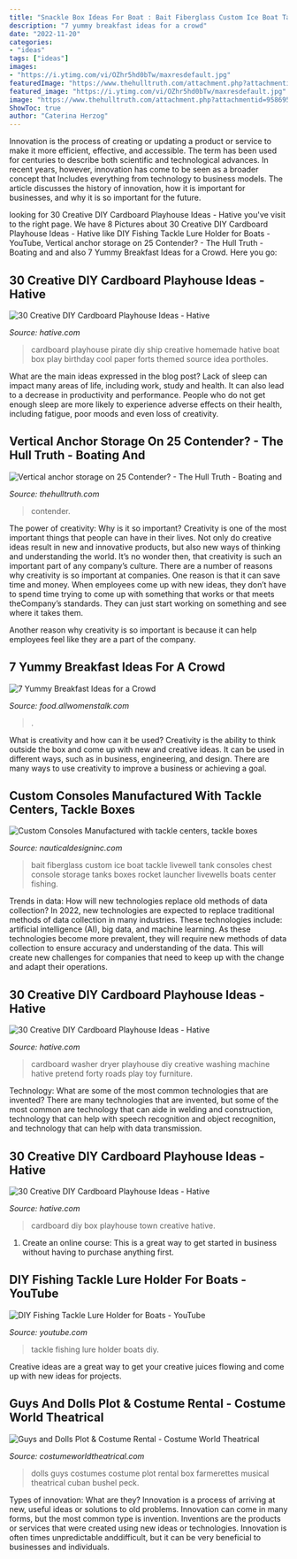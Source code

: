 ```yaml
---
title: "Snackle Box Ideas For Boat : Bait Fiberglass Custom Ice Boat Tackle Livewell Tank Consoles Chest Console Storage Tanks Boxes Rocket Launcher Livewells Boats Center Fishing"
description: "7 yummy breakfast ideas for a crowd"
date: "2022-11-20"
categories:
- "ideas"
tags: ["ideas"]
images:
- "https://i.ytimg.com/vi/OZhr5hd0bTw/maxresdefault.jpg"
featuredImage: "https://www.thehulltruth.com/attachment.php?attachmentid=958695&amp;d=1504631729"
featured_image: "https://i.ytimg.com/vi/OZhr5hd0bTw/maxresdefault.jpg"
image: "https://www.thehulltruth.com/attachment.php?attachmentid=958695&amp;d=1504631729"
ShowToc: true
author: "Caterina Herzog"
---
```



Innovation is the process of creating or updating a product or service to make it more efficient, effective, and accessible. The term has been used for centuries to describe both scientific and technological advances. In recent years, however, innovation has come to be seen as a broader concept that Includes everything from technology to business models. The article discusses the history of innovation, how it is important for businesses, and why it is so important for the future.

	

		
looking for 30 Creative DIY Cardboard Playhouse Ideas - Hative you've visit to the right page. We have 8 Pictures about 30 Creative DIY Cardboard Playhouse Ideas - Hative like DIY Fishing Tackle Lure Holder for Boats - YouTube, Vertical anchor storage on 25 Contender? - The Hull Truth - Boating and and also 7 Yummy Breakfast Ideas for a Crowd. Here you go:
		
    
## 30 Creative DIY Cardboard Playhouse Ideas - Hative

<img loading=lazy src="https://hative.com/wp-content/uploads/2014/04/cardboard-playhouse/4-homemade-pirate-ship-for-kids.jpg" onerror="this.onerror=null;this.src='https://tse2.mm.bing.net/th?id=OIP.DCj8ZYLajgHoDo7fYySVtwHaE8&amp;pid=15.1';" alt="30 Creative DIY Cardboard Playhouse Ideas - Hative">

_Source: hative.com_

>cardboard playhouse pirate diy ship creative homemade hative boat box play birthday cool paper forts themed source idea portholes. 

	

What are the main ideas expressed in the blog post?
Lack of sleep can impact many areas of life, including work, study and health. It can also lead to a decrease in productivity and performance. People who do not get enough sleep are more likely to experience adverse effects on their health, including fatigue, poor moods and even loss of creativity.

    
## Vertical Anchor Storage On 25 Contender? - The Hull Truth - Boating And

<img loading=lazy src="https://www.thehulltruth.com/attachment.php?attachmentid=958695&amp;d=1504631729" onerror="this.onerror=null;this.src='https://tse2.mm.bing.net/th?id=OIP.4Jt_xu3eenrhQBrRIMnc3wHaFi&amp;pid=15.1';" alt="Vertical anchor storage on 25 Contender? - The Hull Truth - Boating and">

_Source: thehulltruth.com_

>contender. 

	

The power of creativity: Why is it so important?
Creativity is one of the most important things that people can have in their lives. Not only do creative ideas result in new and innovative products, but also new ways of thinking and understanding the world. It’s no wonder then, that creativity is such an important part of any company’s culture.
There are a number of reasons why creativity is so important at companies. One reason is that it can save time and money. When employees come up with new ideas, they don’t have to spend time trying to come up with something that works or that meets theCompany’s standards. They can just start working on something and see where it takes them.

Another reason why creativity is so important is because it can help employees feel like they are a part of the company.

    
## 7 Yummy Breakfast Ideas For A Crowd

<img loading=lazy src="https://resize.img.allw.mn/food/thumbs/11/467_400x300.jpg?width=1200&amp;height=630" onerror="this.onerror=null;this.src='https://tse3.mm.bing.net/th?id=OIP.a464FuIm9lBlFc_1M10m_wHaD4&amp;pid=15.1';" alt="7 Yummy Breakfast Ideas for a Crowd">

_Source: food.allwomenstalk.com_

>. 

	

What is creativity and how can it be used?
Creativity is the ability to think outside the box and come up with new and creative ideas. It can be used in different ways, such as in business, engineering, and design. There are many ways to use creativity to improve a business or achieving a goal.

    
## Custom Consoles Manufactured With Tackle Centers, Tackle Boxes

<img loading=lazy src="https://www.nauticaldesigninc.com/imagesNov2011/IMG_0262.jpg" onerror="this.onerror=null;this.src='https://tse1.mm.bing.net/th?id=OIP.LJkTBQoZdx4DgjHxJyr-rAHaI8&amp;pid=15.1';" alt="Custom Consoles Manufactured with tackle centers, tackle boxes">

_Source: nauticaldesigninc.com_

>bait fiberglass custom ice boat tackle livewell tank consoles chest console storage tanks boxes rocket launcher livewells boats center fishing. 

	

Trends in data: How will new technologies replace old methods of data collection?
In 2022, new technologies are expected to replace traditional methods of data collection in many industries. These technologies include: artificial intelligence (AI), big data, and machine learning. As these technologies become more prevalent, they will require new methods of data collection to ensure accuracy and understanding of the data. This will create new challenges for companies that need to keep up with the change and adapt their operations.

    
## 30 Creative DIY Cardboard Playhouse Ideas - Hative

<img loading=lazy src="https://hative.com/wp-content/uploads/2014/04/cardboard-playhouse/22-cardboard-washer-dryer.jpg" onerror="this.onerror=null;this.src='https://tse3.mm.bing.net/th?id=OIP.Wsx8uWNLsBsKjY9x-iKftwHaIc&amp;pid=15.1';" alt="30 Creative DIY Cardboard Playhouse Ideas - Hative">

_Source: hative.com_

>cardboard washer dryer playhouse diy creative washing machine hative pretend forty roads play toy furniture. 

	

Technology: What are some of the most common technologies that are invented?
There are many technologies that are invented, but some of the most common are technology that can aide in welding and construction, technology that can help with speech recognition and object recognition, and technology that can help with data transmission.

    
## 30 Creative DIY Cardboard Playhouse Ideas - Hative

<img loading=lazy src="https://hative.com/wp-content/uploads/2014/04/cardboard-playhouse/24-diy-cardboard-box-town.jpg" onerror="this.onerror=null;this.src='https://tse2.mm.bing.net/th?id=OIP._mpHThaMzn2dZYCglOhvgAHaLG&amp;pid=15.1';" alt="30 Creative DIY Cardboard Playhouse Ideas - Hative">

_Source: hative.com_

>cardboard diy box playhouse town creative hative. 

	

1. Create an online course: This is a great way to get started in business without having to purchase anything first.

    
## DIY Fishing Tackle Lure Holder For Boats - YouTube

<img loading=lazy src="https://i.ytimg.com/vi/OZhr5hd0bTw/maxresdefault.jpg" onerror="this.onerror=null;this.src='https://tse3.mm.bing.net/th?id=OIP.S1FoqNt1bLgbLweGTPgwpAHaEK&amp;pid=15.1';" alt="DIY Fishing Tackle Lure Holder for Boats - YouTube">

_Source: youtube.com_

>tackle fishing lure holder boats diy. 

	

Creative ideas are a great way to get your creative juices flowing and come up with new ideas for projects.

    
## Guys And Dolls Plot &amp; Costume Rental - Costume World Theatrical

<img loading=lazy src="http://costumeworldtheatrical.com/photos/guys-and-dolls-2.jpg" onerror="this.onerror=null;this.src='https://tse3.mm.bing.net/th?id=OIP.v19nKG-IeI0SyyETaQqWMwHaE8&amp;pid=15.1';" alt="Guys and Dolls Plot &amp; Costume Rental - Costume World Theatrical">

_Source: costumeworldtheatrical.com_

>dolls guys costumes costume plot rental box farmerettes musical theatrical cuban bushel peck. 

	

Types of innovation: What are they?
Innovation is a process of arriving at new, useful ideas or solutions to old problems. Innovation can come in many forms, but the most common type is invention. Inventions are the products or services that were created using new ideas or technologies. Innovation is often times unpredictable anddifficult, but it can be very beneficial to businesses and individuals.

